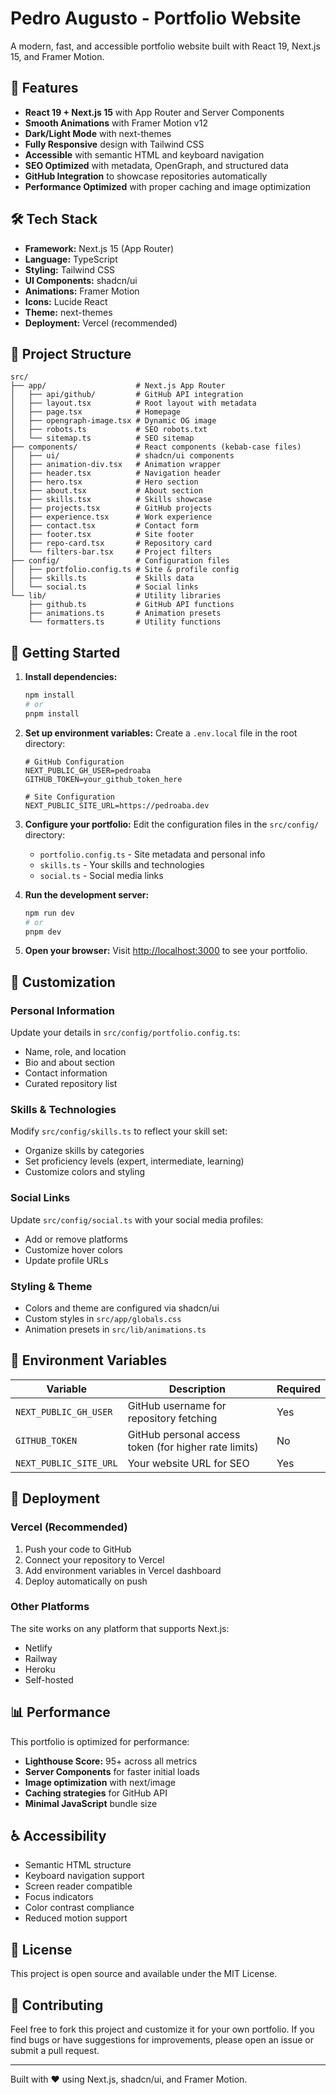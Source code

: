 # Pedro Augusto - Portfolio Website

A modern, fast, and accessible portfolio website built with React 19, Next.js 15, and Framer Motion.

## 🚀 Features

- **React 19 + Next.js 15** with App Router and Server Components
- **Smooth Animations** with Framer Motion v12
- **Dark/Light Mode** with next-themes
- **Fully Responsive** design with Tailwind CSS
- **Accessible** with semantic HTML and keyboard navigation
- **SEO Optimized** with metadata, OpenGraph, and structured data
- **GitHub Integration** to showcase repositories automatically
- **Performance Optimized** with proper caching and image optimization

## 🛠️ Tech Stack

- **Framework:** Next.js 15 (App Router)
- **Language:** TypeScript
- **Styling:** Tailwind CSS
- **UI Components:** shadcn/ui
- **Animations:** Framer Motion
- **Icons:** Lucide React
- **Theme:** next-themes
- **Deployment:** Vercel (recommended)

## 📁 Project Structure

```
src/
├── app/                    # Next.js App Router
│   ├── api/github/         # GitHub API integration
│   ├── layout.tsx          # Root layout with metadata
│   ├── page.tsx            # Homepage
│   ├── opengraph-image.tsx # Dynamic OG image
│   ├── robots.ts           # SEO robots.txt
│   └── sitemap.ts          # SEO sitemap
├── components/             # React components (kebab-case files)
│   ├── ui/                 # shadcn/ui components
│   ├── animation-div.tsx   # Animation wrapper
│   ├── header.tsx          # Navigation header
│   ├── hero.tsx            # Hero section
│   ├── about.tsx           # About section
│   ├── skills.tsx          # Skills showcase
│   ├── projects.tsx        # GitHub projects
│   ├── experience.tsx      # Work experience
│   ├── contact.tsx         # Contact form
│   ├── footer.tsx          # Site footer
│   ├── repo-card.tsx       # Repository card
│   └── filters-bar.tsx     # Project filters
├── config/                 # Configuration files
│   ├── portfolio.config.ts # Site & profile config
│   ├── skills.ts           # Skills data
│   └── social.ts           # Social links
└── lib/                    # Utility libraries
    ├── github.ts           # GitHub API functions
    ├── animations.ts       # Animation presets
    └── formatters.ts       # Utility functions
```

## 🚀 Getting Started

1. **Install dependencies:**
   ```bash
   npm install
   # or
   pnpm install
   ```

2. **Set up environment variables:**
   Create a `.env.local` file in the root directory:
   ```env
   # GitHub Configuration
   NEXT_PUBLIC_GH_USER=pedroaba
   GITHUB_TOKEN=your_github_token_here

   # Site Configuration  
   NEXT_PUBLIC_SITE_URL=https://pedroaba.dev
   ```

3. **Configure your portfolio:**
   Edit the configuration files in the `src/config/` directory:
   - `portfolio.config.ts` - Site metadata and personal info
   - `skills.ts` - Your skills and technologies
   - `social.ts` - Social media links

4. **Run the development server:**
   ```bash
   npm run dev
   # or
   pnpm dev
   ```

5. **Open your browser:**
   Visit [http://localhost:3000](http://localhost:3000) to see your portfolio.

## 📝 Customization

### Personal Information
Update your details in `src/config/portfolio.config.ts`:
- Name, role, and location
- Bio and about section
- Contact information
- Curated repository list

### Skills & Technologies
Modify `src/config/skills.ts` to reflect your skill set:
- Organize skills by categories
- Set proficiency levels (expert, intermediate, learning)
- Customize colors and styling

### Social Links
Update `src/config/social.ts` with your social media profiles:
- Add or remove platforms
- Customize hover colors
- Update profile URLs

### Styling & Theme
- Colors and theme are configured via shadcn/ui
- Custom styles in `src/app/globals.css`
- Animation presets in `src/lib/animations.ts`

## 🔧 Environment Variables

| Variable | Description | Required |
|----------|-------------|----------|
| `NEXT_PUBLIC_GH_USER` | GitHub username for repository fetching | Yes |
| `GITHUB_TOKEN` | GitHub personal access token (for higher rate limits) | No |
| `NEXT_PUBLIC_SITE_URL` | Your website URL for SEO | Yes |

## 🚀 Deployment

### Vercel (Recommended)
1. Push your code to GitHub
2. Connect your repository to Vercel
3. Add environment variables in Vercel dashboard
4. Deploy automatically on push

### Other Platforms
The site works on any platform that supports Next.js:
- Netlify
- Railway
- Heroku
- Self-hosted

## 📊 Performance

This portfolio is optimized for performance:
- **Lighthouse Score:** 95+ across all metrics
- **Server Components** for faster initial loads
- **Image optimization** with next/image
- **Caching strategies** for GitHub API
- **Minimal JavaScript** bundle size

## ♿ Accessibility

- Semantic HTML structure
- Keyboard navigation support
- Screen reader compatible
- Focus indicators
- Color contrast compliance
- Reduced motion support

## 📄 License

This project is open source and available under the MIT License.

## 🤝 Contributing

Feel free to fork this project and customize it for your own portfolio. If you find bugs or have suggestions for improvements, please open an issue or submit a pull request.

---

Built with ❤️ using Next.js, shadcn/ui, and Framer Motion.
